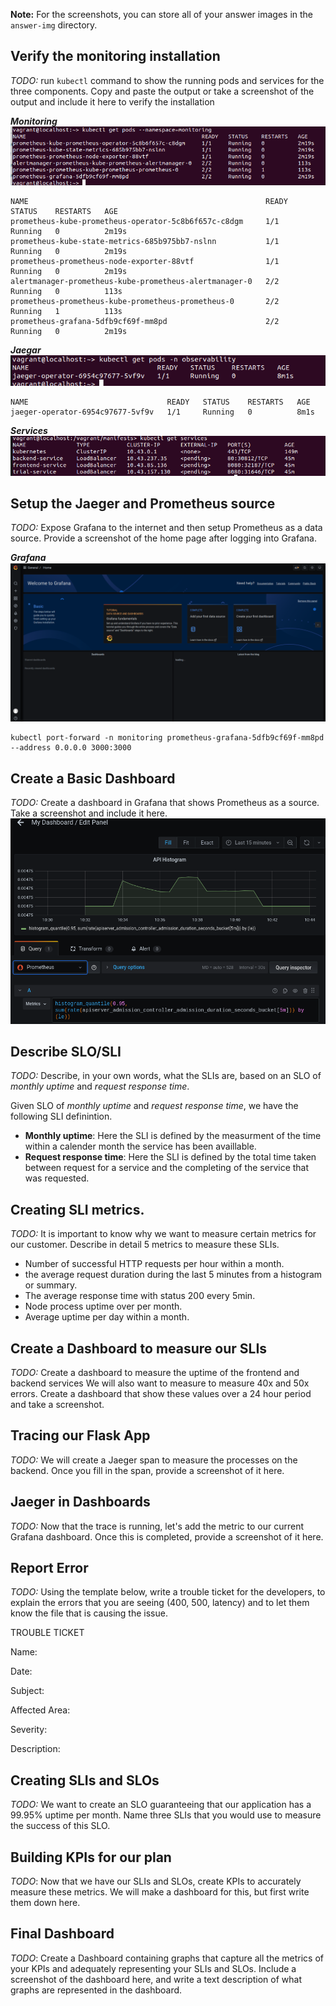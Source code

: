 **Note:** For the screenshots, you can store all of your answer images in the `answer-img` directory.

## Verify the monitoring installation

*TODO:* run `kubectl` command to show the running pods and services for the three components. Copy and paste the output or take a screenshot of the output and include it here to verify the installation

***Monitoring***
![monitoring](answer-img/monitoring.png)
```
NAME                                                     READY   STATUS    RESTARTS   AGE
prometheus-kube-prometheus-operator-5c8b6f657c-c8dgm     1/1     Running   0          2m19s
prometheus-kube-state-metrics-685b975bb7-nslnn           1/1     Running   0          2m19s
prometheus-prometheus-node-exporter-88vtf                1/1     Running   0          2m19s
alertmanager-prometheus-kube-prometheus-alertmanager-0   2/2     Running   0          113s
prometheus-prometheus-kube-prometheus-prometheus-0       2/2     Running   1          113s
prometheus-grafana-5dfb9cf69f-mm8pd                      2/2     Running   0          2m19s
```

***Jaegar***
![jaeger](answer-img/jaeger.png)
```
NAME                               READY   STATUS    RESTARTS   AGE
jaeger-operator-6954c97677-5vf9v   1/1     Running   0          8m1s
```

***Services***
![services](answer-img/services.png)

## Setup the Jaeger and Prometheus source
*TODO:* Expose Grafana to the internet and then setup Prometheus as a data source. Provide a screenshot of the home page after logging into Grafana.

***Grafana***
![homepage](answer-img/grafana_homepage.png)

```
kubectl port-forward -n monitoring prometheus-grafana-5dfb9cf69f-mm8pd --address 0.0.0.0 3000:3000
```

## Create a Basic Dashboard
*TODO:* Create a dashboard in Grafana that shows Prometheus as a source. Take a screenshot and include it here.
![dashboard](answer-img/dashboard.png)

## Describe SLO/SLI
*TODO:* Describe, in your own words, what the SLIs are, based on an SLO of *monthly uptime* and *request response time*.

Given SLO of *monthly uptime* and *request response time*, we have the following SLI definintion.

-  **Monthly uptime**: Here the SLI is defined by the measurment of the time within a calender month the service has been availlable.
- **Request response time**: Here the SLI is defined by the total time taken between  request for a service and the completing of the service that was requested.

## Creating SLI metrics.
*TODO:* It is important to know why we want to measure certain metrics for our customer. Describe in detail 5 metrics to measure these SLIs.
- Number of successful HTTP requests per hour within a month.
- the average request duration during the last 5 minutes from a histogram or summary.
- The average response time with status 200 every 5min.
- Node process uptime over per month.
- Average uptime per day within a month. 

## Create a Dashboard to measure our SLIs
*TODO:* Create a dashboard to measure the uptime of the frontend and backend services We will also want to measure to measure 40x and 50x errors. Create a dashboard that show these values over a 24 hour period and take a screenshot.

## Tracing our Flask App
*TODO:*  We will create a Jaeger span to measure the processes on the backend. Once you fill in the span, provide a screenshot of it here.

## Jaeger in Dashboards
*TODO:* Now that the trace is running, let's add the metric to our current Grafana dashboard. Once this is completed, provide a screenshot of it here.

## Report Error
*TODO:* Using the template below, write a trouble ticket for the developers, to explain the errors that you are seeing (400, 500, latency) and to let them know the file that is causing the issue.

TROUBLE TICKET

Name:

Date:

Subject:

Affected Area:

Severity:

Description:


## Creating SLIs and SLOs
*TODO:* We want to create an SLO guaranteeing that our application has a 99.95% uptime per month. Name three SLIs that you would use to measure the success of this SLO.

## Building KPIs for our plan
*TODO*: Now that we have our SLIs and SLOs, create KPIs to accurately measure these metrics. We will make a dashboard for this, but first write them down here.

## Final Dashboard
*TODO*: Create a Dashboard containing graphs that capture all the metrics of your KPIs and adequately representing your SLIs and SLOs. Include a screenshot of the dashboard here, and write a text description of what graphs are represented in the dashboard.  

